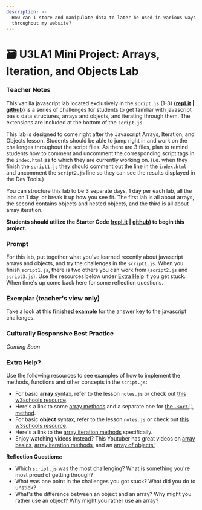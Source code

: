```yaml
---
description: >-
  How can I store and manipulate data to later be used in various ways
  throughout my website?
---
```


# 🗃 U3LA1 Mini Project: Arrays, Iteration, and Objects Lab

### Teacher Notes

This vanilla javascript lab located exclusively in the `script.js` (1-3) **(**[**repl.it**](https://replit.com/@qrtnycs4all/U3LA1-Mini-Project-Starter-Code) **|** [**github**](https://github.com/nycdoe-cs4all/interactive-web/tree/main/unit-3-advanced-dom/U3LAB1/U3LAB1-Starter)**)** is a series of challenges for students to get familiar with javascript basic data structures, arrays and objects, and iterating through them. The extensions are included at the bottom of the `script.js`.

This lab is designed to come right after the Javascript Arrays, Iteration, and Objects lesson. Students should be able to jump right in and work on the challenges throughout the script files. As there are 3 files, plan to remind students how to comment and uncomment the corresponding script tags in the `index.html` as to which they are currently working on. (i.e. when they finish the `script1.js` they should comment out the line in the `index.html` and uncomment the `script2.js` line so they can see the results displayed in the Dev Tools.)

You can structure this lab to be 3 separate days, 1 day per each lab, all the labs on 1 day, or break it up how you see fit. The first lab is all about arrays, the second contains objects and nested objects, and the third is all about array iteration.

**Students should utilize the Starter Code (**[**repl.it**](https://replit.com/@qrtnycs4all/U3LA1-Mini-Project-Starter-Code) **|** [**github**](https://github.com/nycdoe-cs4all/interactive-web/tree/main/unit-3-advanced-dom/U3LAB1/U3LAB1-Starter)**) to begin this project.**

### Prompt

For this lab, put together what you've learned recently about javascript arrays and objects, and try the challenges in the `script1.js`. When you finish `script1.js`, there is two others you can work from (`script2.js` and `script3.js`). Use the resources below under [Extra Help](u3la1-mini-project-arrays-iteration-and-objects-lab.md#extra-help) if you get stuck. When time's up come back here for some reflection questions.

### Exemplar (teacher's view only)

Take a look at this [**finished example**](https://github.com/nycdoe-cs4all/interactive-web/tree/main/unit-3-advanced-dom/U3LAB1/U3LAB1-Exemplar) for the answer key to the javascript challenges.

### Culturally Responsive Best Practice

_Coming Soon_

### Extra Help?

Use the following resources to see examples of how to implement the methods, functions and other concepts in the `script.js`:

* For basic **array** syntax, refer to the lesson `notes.js` or check out [this w3schools resource](https://www.w3schools.com/js/js\_arrays.asp).
* Here's a link to some [array methods](https://www.w3schools.com/js/js\_array\_methods.asp) and a separate one for [the `.sort()` method](https://www.w3schools.com/js/js\_array\_sort.asp).
* For basic **object** syntax, refer to the lesson `notes.js` or check out [this w3schools resource](https://www.w3schools.com/js/js\_objects.asp).
* Here's a link to the [array iteration methods](https://www.w3schools.com/js/js\_array\_iteration.asp) specifically.
* Enjoy watching videos instead? This Youtuber has great videos on [array basics](https://www.youtube.com/watch?v=7W4pQQ20nJg), [array iteration methods](https://www.youtube.com/watch?v=R8rmfD9Y5-c), and an [array of objects!](https://www.youtube.com/watch?v=D77ANP60DaU)

**Reflection Questions:**

* Which `script.js` was the most challenging? What is something you're most proud of getting through?
* What was one point in the challenges you got stuck? What did you do to unstick?
* What's the difference between an object and an array? Why might you rather use an object? Why might you rather use an array?
